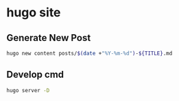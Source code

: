 # hugo site

## Generate New Post

```bash
hugo new content posts/$(date +"%Y-%m-%d")-${TITLE}.md
```

## Develop cmd

```bash
hugo server -D
```
